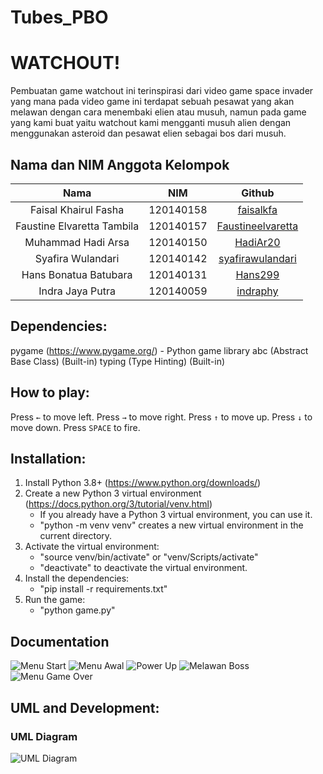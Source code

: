 # Tubes_PBO
# WATCHOUT!
Pembuatan game watchout ini terinspirasi dari video game space invader yang mana pada video game ini terdapat sebuah pesawat yang akan melawan dengan cara menembaki elien atau musuh, namun pada game yang kami buat yaitu watchout kami mengganti musuh alien dengan menggunakan asteroid dan pesawat elien sebagai bos dari musuh.

## Nama dan NIM Anggota Kelompok
| Nama | NIM | Github |
| :---: | :---: | :---: |
| Faisal Khairul Fasha       | 120140158 | [faisalkfa](https://github.com/faisalkfa)                 |
| Faustine Elvaretta Tambila | 120140157 | [Faustineelvaretta](https://github.com/Faustineelvaretta) |
| Muhammad Hadi Arsa         | 120140150 | [HadiAr20](https://github.com/HadiAr20)                   |
| Syafira Wulandari          | 120140142 | [syafirawulandari](https://github.com/syafirawulandari)   |
| Hans Bonatua Batubara      | 120140131 | [Hans299](https://github.com/Hans299)                     |
| Indra Jaya Putra           | 120140059 | [indraphy](https://github.com/indraphy)                   |

## Dependencies:
pygame (https://www.pygame.org/) - Python game library
abc (Abstract Base Class) (Built-in)
typing (Type Hinting) (Built-in)

## How to play:
Press `←` to move left.
Press `→` to move right.
Press `↑` to move up.
Press `↓` to move down.
Press `SPACE` to fire.

## Installation:
1. Install Python 3.8+ (https://www.python.org/downloads/)
2. Create a new Python 3 virtual environment (https://docs.python.org/3/tutorial/venv.html)
    - If you already have a Python 3 virtual environment, you can use it.
    - "python -m venv venv" creates a new virtual environment in the current directory.
3. Activate the virtual environment:
    - "source venv/bin/activate" or "venv/Scripts/activate"
    - "deactivate" to deactivate the virtual environment.
4. Install the dependencies:
    - "pip install -r requirements.txt"
5. Run the game:
    - "python game.py"

## Documentation
![Menu Start](./doc/menustart.jpeg)
![Menu Awal](./doc/menuawal.jpeg)
![Power Up](./doc/powerup.jpeg)
![Melawan Boss](./doc/melawanboss.jpeg)
![Menu Game Over](./doc/menugameover.jpeg)

## UML and Development:
<!-- Show UML.png from ./UML.png -->
### UML Diagram
<!-- Show UML.png from ./UML.png -->
![UML Diagram](./UML_Terbaru.png)
